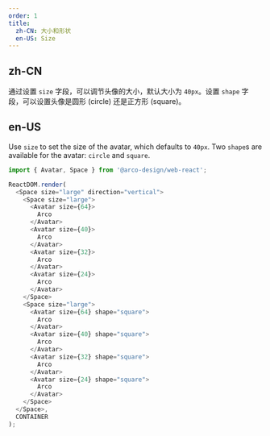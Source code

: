 ```yaml
---
order: 1
title:
  zh-CN: 大小和形状
  en-US: Size
---
```


## zh-CN

通过设置 `size` 字段，可以调节头像的大小，默认大小为 `40px`。设置 `shape` 字段，可以设置头像是圆形 (circle) 还是正方形 (square)。

## en-US

Use `size` to set the size of the avatar, which defaults to `40px`. Two `shape`s are available for the avatar: `circle` and `square`.

```js
import { Avatar, Space } from '@arco-design/web-react';

ReactDOM.render(
  <Space size="large" direction="vertical">
    <Space size="large">
      <Avatar size={64}>
        Arco
      </Avatar>
      <Avatar size={40}>
        Arco
      </Avatar>
      <Avatar size={32}>
        Arco
      </Avatar>
      <Avatar size={24}>
        Arco
      </Avatar>
    </Space>
    <Space size="large">
      <Avatar size={64} shape="square">
        Arco
      </Avatar>
      <Avatar size={40} shape="square">
        Arco
      </Avatar>
      <Avatar size={32} shape="square">
        Arco
      </Avatar>
      <Avatar size={24} shape="square">
        Arco
      </Avatar>
    </Space>
  </Space>,
  CONTAINER
);
```

